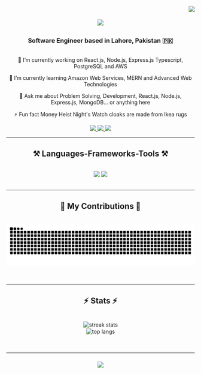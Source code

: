<img align="right" src="https://visitor-badge.laobi.icu/badge?page_id=connect2alina.connect2alina" /> <h1 align="center"> <img src="https://readme-typing-svg.herokuapp.com/?font=Righteous&size=35&center=true&vCenter=true&width=500&height=70&duration=4000&lines=Hi+There!+👋;+I'm+Alina!;" /> </h1> <h3 align="center">Software Engineer based in Lahore, Pakistan 🇵🇰</h3> <br/> <div align="center">
🔭 I’m currently working on React.js, Node.js, Express.js Typescript, PostgreSQL and AWS

🌱 I’m currently learning Amazon Web Services, MERN and Advanced Web Technologies

💬 Ask me about Problem Solving, Development, React.js, Node.js, Express.js, MongoDB... or anything here

⚡ Fun fact Money Heist Night's Watch cloaks are made from Ikea rugs

</div> <div align="center"> <a href="mailto:connect2alina@gmail.com"> <img src="https://img.shields.io/badge/Gmail-333333?style=for-the-badge&logo=gmail&logoColor=red" /> </a> <a href="https://linkedin.com/in/connect2alina" target="_blank"> <img src="https://img.shields.io/badge/LinkedIn-0077B5?style=for-the-badge&logo=linkedin&logoColor=white" target="_blank" /> </a> <a href="https://connect2alina.github.io/alina/" target="_blank"> <img src="https://img.shields.io/badge/Portfolio-FF5722?style=for-the-badge&logo=todoist&logoColor=white" target="_blank" /> <!-- sqlite, safari, google-chrome are other good icon options --> </a> </div> <hr/> <h2 align="center">⚒️ Languages-Frameworks-Tools ⚒️</h2> <br/> <div align="center"> <img src="https://skillicons.dev/icons?i=react,bootstrap,html,css,vscode,github,tailwind,git,python,nextjs" /> <img src="https://skillicons.dev/icons?i=nodejs,javascript,typescript,express,firebase,mongodb,cpp,c,mysql,flask" /><br> </div> <br/> <hr/> <div align="center"> <h2>🐍 My Contributions 🐍</h2> <br> <source media="(prefers-color-scheme: dark)" srcset="https://raw.githubusercontent.com/platane/platane/output/github-contribution-grid-snake-dark.svg"> <source media="(prefers-color-scheme: light)" srcset="https://raw.githubusercontent.com/aliamanatali/aliamanatali/output/github-contribution-grid-snake.svg"> <img alt="snake eating my contributions" src="https://raw.githubusercontent.com/aliamanatali/aliamanatali/output/github-contribution-grid-snake.svg" /> <br/><br/><br/> </div> <div> </div> <hr/> <h2 align="center">⚡ Stats ⚡</h2> <br> <div align=center> <img width=390 src="https://streak-stats.demolab.com/?user=aliamanatali&count_private=true&theme=react&border_radius=10" alt="streak stats"/> <br/> <img width=325 align="center"src="https://github-readme-stats-salesp07.vercel.app/api/top-langs/?username=aliamanatali&hide=Less&langs_count=8&layout=compact&theme=react&border_radius=10&size_weight=0.5&count_weight=0.5&exclude_repo=github-readme-stats" alt="top langs"/> </div>
<br/><br/>

<hr/> <h3 align="center"> <img src="https://readme-typing-svg.herokuapp.com/?font=Righteous&size=25&center=true&vCenter=true&width=500&height=70&duration=4000&lines=Thanks+for+visiting!+✌️;+Shoot+me+a+message+on+Linkedin!;I'm+always+down+to+collab+:)"> </h3> <br/>
